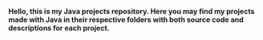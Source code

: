 **Hello, this is my Java projects repository. Here you may find my projects made with Java in their respective folders with both source code and descriptions for each project.**
